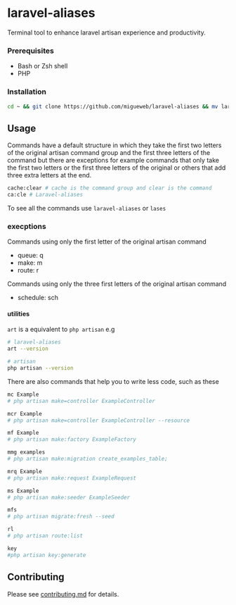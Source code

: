 # laravel-aliases
Terminal tool to enhance laravel artisan experience and productivity.

### Prerequisites
- Bash or Zsh shell
- PHP
### Installation 
```bash
cd ~ && git clone https://github.com/migueweb/laravel-aliases && mv laravel-aliases .laravel-aliases && cd ./.laravel-aliases && chmod +x install.sh && ./install.sh && cd ~
```

## Usage
Commands have a default structure in which they take the first two letters of the original artisan command group and the first three letters of the command but there are exceptions for example commands that only take the first two letters or the first three letters of the original or others that add three extra letters at the end.

```bash
cache:clear # cache is the command group and clear is the command
ca:cle # Laravel-aliases
```
To see all the commands use `laravel-aliases` or `lases`

### execptions
Commands using only the first letter of the original artisan command

- queue: q
- make: m
- route: r

Commands using only the three first letters of the original artisan command
- schedule: sch

#### utilities
`art` is a equivalent to `php artisan`
e.g
```bash
# laravel-aliases
art --version 

# artisan
php artisan --version 
```
There are also commands that help you to write less code, such as these
```bash
mc Example
# php artisan make=controller ExampleController

mcr Example
# php artisan make=controller ExampleController --resource

mf Example
# php artisan make:factory ExampleFactory

mmg examples
# php artisan make:migration create_examples_table;

mrq Example
# php artisan make:request ExampleRequest

ms Example
# php artisan make:seeder ExampleSeeder

mfs
# php artisan migrate:fresh --seed

rl
# php artisan route:list

key
#php artisan key:generate
```
## Contributing
Please see [contributing.md](CONTRIBUTING.md) for details.